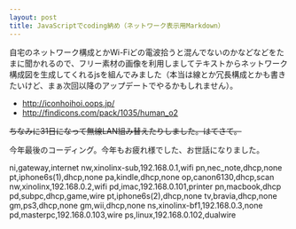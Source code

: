 ```yaml
---
layout: post
title: JavaScriptでcoding納め（ネットワーク表示用Markdown）
---
```


自宅のネットワーク構成とかWi-Fiどの電波拾うと混んでないのかなどなどをたまに聞かれるので、フリー素材の画像を利用しましてテキストからネットワーク構成図を生成してくれるjsを組んでみました（本当は線とか冗長構成とかも書きたいけど、まぁ次回以降のアップデートでやるかもしれません）。

- http://iconhoihoi.oops.jp/
- http://findicons.com/pack/1035/human_o2

~~ちなみに31日になって無線LAN組み替えたりしました。はてさて。~~

今年最後のコーディング。今年もお疲れ様でした、お世話になりました。

<!--break-->

<div id="pclink-info">
ni,gateway,internet
 nw,xinolinx-sub,192.168.0.1,wifi
  pn,nec_note,dhcp,none
  pt,iphone6s(1),dhcp,none
  pa,kindle,dhcp,none
  op,canon6130,dhcp,scan
 nw,xinolinx,192.168.0.2,wifi
  pd,imac,192.168.0.101,printer
  pn,macbook,dhcp
  pd,subpc,dhcp,game,wire
  pt,iphone6s(2),dhcp,none
  tv,bravia,dhcp,none
  gm,ps3,dhcp,none
  gm,wii,dhcp,none
 ns,xinolinx-bf1,192.168.0.3,none
  pd,masterpc,192.168.0.103,wire
  ps,linux,192.168.0.102,dualwire
</div>
<div id="pclink"></div>
